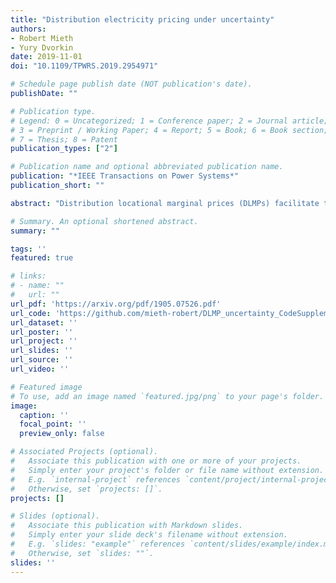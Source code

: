 ```yaml
---
title: "Distribution electricity pricing under uncertainty"
authors:
- Robert Mieth
- Yury Dvorkin
date: 2019-11-01
doi: "10.1109/TPWRS.2019.2954971"

# Schedule page publish date (NOT publication's date).
publishDate: ""

# Publication type.
# Legend: 0 = Uncategorized; 1 = Conference paper; 2 = Journal article;
# 3 = Preprint / Working Paper; 4 = Report; 5 = Book; 6 = Book section;
# 7 = Thesis; 8 = Patent
publication_types: ["2"]

# Publication name and optional abbreviated publication name.
publication: "*IEEE Transactions on Power Systems*"
publication_short: ""

abstract: "Distribution locational marginal prices (DLMPs) facilitate the efficient operation of low-voltage electric power distribution systems. We propose an approach to internalize the stochasticity of renewable distributed energy resources (DERs) and risk tolerance of the distribution system operator in DLMP computations. This is achieved by means of applying conic duality to a chance-constrained AC optimal power flow. We show that the resulting DLMPs consist of the terms that allow to itemize the prices for the active and reactive power production, balancing regulation, network power losses, and voltage support provided. Finally, we prove the proposed DLMP constitute a competitive equilibrium, which can be leveraged for designing a distribution electricity market, and show that imposing chance constraints on voltage limits distorts the equilibrium."

# Summary. An optional shortened abstract.
summary: ""

tags: ''
featured: true

# links:
# - name: ""
#   url: ""
url_pdf: 'https://arxiv.org/pdf/1905.07526.pdf'
url_code: 'https://github.com/mieth-robert/DLMP_uncertainty_CodeSupplement'
url_dataset: ''
url_poster: ''
url_project: ''
url_slides: ''
url_source: ''
url_video: ''

# Featured image
# To use, add an image named `featured.jpg/png` to your page's folder. 
image:
  caption: ''
  focal_point: ''
  preview_only: false

# Associated Projects (optional).
#   Associate this publication with one or more of your projects.
#   Simply enter your project's folder or file name without extension.
#   E.g. `internal-project` references `content/project/internal-project/index.md`.
#   Otherwise, set `projects: []`.
projects: []

# Slides (optional).
#   Associate this publication with Markdown slides.
#   Simply enter your slide deck's filename without extension.
#   E.g. `slides: "example"` references `content/slides/example/index.md`.
#   Otherwise, set `slides: ""`.
slides: ''
---
```

